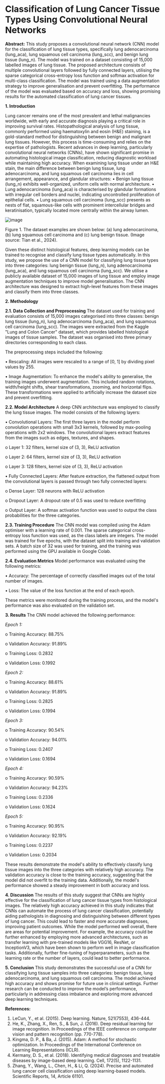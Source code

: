 # Classification of Lung Cancer Tissue Types Using Convolutional Neural Networks

**Abstract:**
This study proposes a convolutional neural network (CNN) model for the classification of lung tissue types, specifically lung adenocarcinoma (lung_aca), lung squamous cell carcinoma (lung_scc), and benign lung tissue (lung_n). The model was trained on a dataset consisting of 15,000 labelled images of lung tissue. The proposed architecture consists of multiple convolutional layers followed by fully connected layers, utilising the sparse categorical cross-entropy loss function and softmax activation for multi-class classification. The model was trained using a data augmentation strategy to improve generalisation and prevent overfitting. The performance of the model was evaluated based on accuracy and loss, showing promising results for the automated classification of lung cancer tissues.
 
**1. Introduction**

Lung cancer remains one of the most prevalent and lethal malignancies worldwide, with early and accurate diagnosis playing a critical role in improving survival rates. Histopathological analysis of lung tissue, commonly performed using haematoxylin and eosin (H&E) staining, is a gold-standard method for distinguishing between benign and malignant lung tissues. However, this process is time-consuming and relies on the expertise of pathologists. Recent advances in deep learning, particularly convolutional neural networks (CNNs), have shown significant promise in automating histological image classification, reducing diagnostic workload while maintaining high accuracy.
When examining lung tissue under an H&E stain, the main difference between benign lung tissue, lung adenocarcinoma, and lung squamous cell carcinoma lies in cell arrangement, appearance, and glandular structures:
•	Benign lung tissue (lung_n) exhibits well-organized, uniform cells with normal architecture.
•	Lung adenocarcinoma (lung_aca) is characterised by glandular formations with irregular cell borders and nuclei, indicating uncontrolled proliferation of epithelial cells.
•	Lung squamous cell carcinoma (lung_scc) presents as nests of flat, squamous-like cells with prominent intercellular bridges and keratinisation, typically located more centrally within the airway lumen.

 ![image](https://github.com/user-attachments/assets/bb9d697f-a51a-4267-9344-2f52bfca928e)

Figure 1. The dataset examples are shown below: (a) lung adenocarcinoma, (b) lung squamous cell carcinoma and (c) lung benign tissue. (Image source: Tian et al., 2024). 

Given these distinct histological features, deep learning models can be trained to recognise and classify lung tissue types automatically. In this study, we propose the use of a CNN model for classifying lung tissue types into three categories: lung benign tissue (lung_n), lung adenocarcinoma (lung_aca), and lung squamous cell carcinoma (lung_scc). We utilise a publicly available dataset of 15,000 images of lung tissue and employ image augmentation techniques to improve model generalisation. The CNN architecture was designed to extract high-level features from these images and classify them into three classes.

**2. Methodology**

**2.1. Data Collection and Preprocessing**
The dataset used for training and evaluation consists of 15,000 images categorised into three classes: benign lung tissue (lung_n), lung adenocarcinoma (lung_aca), and lung squamous cell carcinoma (lung_scc). The images were extracted from the Kaggle "Lung and Colon Cancer" dataset, which provides labelled histological images of tissue samples. The dataset was organised into three primary directories corresponding to each class.

The preprocessing steps included the following:

•	Rescaling: All images were rescaled to a range of [0, 1] by dividing pixel values by 255.

•	Image Augmentation: To enhance the model's ability to generalise, the training images underwent augmentation. This included random rotations, width/height shifts, shear transformations, zooming, and horizontal flips. These transformations were applied to artificially increase the dataset size and prevent overfitting.

**2.2. Model Architecture**
A deep CNN architecture was employed to classify the lung tissue images. The model consists of the following layers:

•	Convolutional Layers: The first three layers in the model perform convolution operations with small 3x3 kernels, followed by max-pooling operations with 2x2 windows. The convolutional layers extract features from the images such as edges, textures, and shapes.

   o	Layer 1: 32 filters, kernel size of (3, 3), ReLU activation

   o	Layer 2: 64 filters, kernel size of (3, 3), ReLU activation

   o	Layer 3: 128 filters, kernel size of (3, 3), ReLU activation

•	Fully Connected Layers: After feature extraction, the flattened output from the convolutional layers is passed through two fully connected layers:

   o	Dense Layer: 128 neurons with ReLU activation

   o	Dropout Layer: A dropout rate of 0.5 was used to reduce overfitting

   o	Output Layer: A softmax activation function was used to output the class probabilities for the three categories.

**2.3. Training Procedure**
The CNN model was compiled using the Adam optimiser with a learning rate of 0.001. The sparse categorical cross-entropy loss function was used, as the class labels are integers. The model was trained for five epochs, with the dataset split into training and validation sets. A batch size of 32 was used for training, and the training was performed using the GPU available in Google Colab.

**2.4. Evaluation Metrics**
Model performance was evaluated using the following metrics:

•	Accuracy: The percentage of correctly classified images out of the total number of images.

•	Loss: The value of the loss function at the end of each epoch.

These metrics were monitored during the training process, and the model's performance was also evaluated on the validation set.
 

**3. Results**
The CNN model achieved the following performance:

*Epoch 1:* 
   
o	Training Accuracy: 88.75%
   
o	Validation Accuracy: 91.89%
   
o	Training Loss: 0.2832
   
o	Validation Loss: 0.1992


*Epoch 2:* 

o	Training Accuracy: 88.61%

o	Validation Accuracy: 91.89%

o	Training Loss: 0.2825

o	Validation Loss: 0.1994


*Epoch 3:* 

o	Training Accuracy: 90.54%

o	Validation Accuracy: 94.01%

o	Training Loss: 0.2407

o	Validation Loss: 0.1694


*Epoch 4:* 

o	Training Accuracy: 90.59%

o	Validation Accuracy: 94.23%

o	Training Loss: 0.2336

o	Validation Loss: 0.1624


*Epoch 5:* 

o	Training Accuracy: 90.95%

o	Validation Accuracy: 92.19%

o	Training Loss: 0.2237

o	Validation Loss: 0.2034

These results demonstrate the model's ability to effectively classify lung tissue images into the three categories with relatively high accuracy. The validation accuracy is close to the training accuracy, suggesting that the model did not overfit to the training data. Additionally, the model's performance showed a steady improvement in both accuracy and loss.

**4. Discussion**
The results of this study suggest that CNNs are highly effective for the classification of lung cancer tissue types from histological images. The relatively high accuracy achieved in this study indicates that CNNs can automate the process of lung cancer classification, potentially aiding pathologists in diagnosing and distinguishing between different types of lung cancer. This could lead to faster and more accurate diagnoses, improving patient outcomes.
While the model performed well overall, there are areas for potential improvement. For example, the accuracy could be further enhanced by employing more advanced architectures, such as transfer learning with pre-trained models like VGG16, ResNet, or InceptionV3, which have been shown to perform well in image classification tasks. Additionally, further fine-tuning of hyperparameters, such as the learning rate or the number of layers, could lead to better performance.

**5. Conclusion**
This study demonstrates the successful use of a CNN for classifying lung tissue samples into three categories: benign tissue, lung adenocarcinoma, and lung squamous cell carcinoma. The model achieved high accuracy and shows promise for future use in clinical settings. Further research can be conducted to improve the model’s performance, particularly in addressing class imbalance and exploring more advanced deep learning techniques.

**References:**
1.	LeCun, Y., et al. (2015). Deep learning. Nature, 521(7553), 436-444.
2.	He, K., Zhang, X., Ren, S., & Sun, J. (2016). Deep residual learning for image recognition. In Proceedings of the IEEE conference on computer vision and pattern recognition (pp. 770-778).
3.	Kingma, D. P., & Ba, J. (2015). Adam: A method for stochastic optimization. In Proceedings of the International Conference on Learning Representations (ICLR).
4.	Kermany, D. S., et al. (2018). Identifying medical diagnoses and treatable diseases by image-based deep learning. Cell, 172(5), 1122-1131.
5.	Zhang, Y., Wang, L., Chen, H., & Li, Q. (2024). Precise and automated lung cancer cell classification using deep learning-based models. Scientific Reports, 14, Article 61101.


